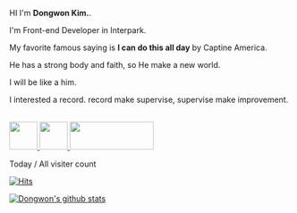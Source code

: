 HI I'm **Dongwon Kim.**. 

I'm Front-end Developer in Interpark.

My favorite famous saying is **I can do this all day** by Captine America.

He has a strong body and faith, so He make a new world. 

I will be like a him.

I interested a record. record make supervise, supervise make improvement.

<br>

<div>
  <a href="https://dwblog.netlify.com/" target="_blank">
    <img src="https://image.flaticon.com/icons/png/128/609/609803.png" style=height:50px>
  </a>
  <a href="https://github.com/gimdongwon" target="_blank">
    <img src="https://image.flaticon.com/icons/png/128/270/270798.png" style="height:50px;">
  </a>
  <a href="https://medium.com/@ehddnjs8989" target="_blank" style="heigth: 50px;">
    <img src="https://image.flaticon.com/icons/png/128/2504/2504925.png" style="height:50px; width:150px;">
  </a>
</div>

Today / All visiter count

<div>

[![Hits](https://hits.seeyoufarm.com/api/count/incr/badge.svg?url=https%3A%2F%2Fgithub.com%2Fgimdongwon&count_bg=%2379C83D&title_bg=%23555555&icon=&icon_color=%23E7E7E7&title=hits&edge_flat=false)](https://hits.seeyoufarm.com)

</div>

[![Dongwon's github stats](https://github-readme-stats.vercel.app/api?username=gimdongwon)](https://github.com/anuraghazra/github-readme-stats)

